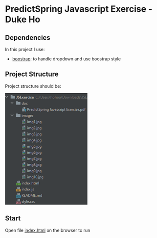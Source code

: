 # PredictSpring Javascript Exercise - Duke Ho

## Dependencies

In this project I use:
- [boostrap](https://getbootstrap.com/): to handle dropdown and use boostrap style

## Project Structure
Project structure should be:

![img.png](project_structure.png)

## Start
Open file [index.html](index.html) on the browser to run

